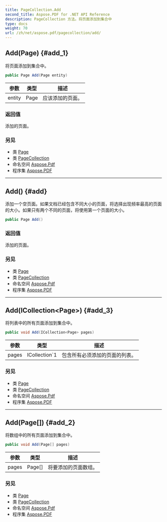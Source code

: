 ```yaml
---
title: PageCollection.Add
second_title: Aspose.PDF for .NET API Reference
description: PageCollection 方法。将页面添加到集合中
type: docs
weight: 70
url: /zh/net/aspose.pdf/pagecollection/add/
---
```

## Add(Page) {#add_1}

将页面添加到集合中。

```csharp
public Page Add(Page entity)
```

| 参数 | 类型 | 描述 |
| --- | --- | --- |
| entity | Page | 应该添加的页面。 |

### 返回值

添加的页面。

### 另见

* 类 [Page](../../page/)
* 类 [PageCollection](../)
* 命名空间 [Aspose.Pdf](../../../aspose.pdf/)
* 程序集 [Aspose.PDF](../../../)

---

## Add() {#add}

添加一个空页面。如果文档已经包含不同大小的页面，将选择出现频率最高的页面的大小。如果只有两个不同的页面，将使用第一个页面的大小。

```csharp
public Page Add()
```

### 返回值

添加的页面。

### 另见

* 类 [Page](../../page/)
* 类 [PageCollection](../)
* 命名空间 [Aspose.Pdf](../../../aspose.pdf/)
* 程序集 [Aspose.PDF](../../../)

---

## Add(ICollection&lt;Page&gt;) {#add_3}

将列表中的所有页面添加到集合中。

```csharp
public void Add(ICollection<Page> pages)
```

| 参数 | 类型 | 描述 |
| --- | --- | --- |
| pages | ICollection`1 | 包含所有必须添加的页面的列表。 |

### 另见

* 类 [Page](../../page/)
* 类 [PageCollection](../)
* 命名空间 [Aspose.Pdf](../../../aspose.pdf/)
* 程序集 [Aspose.PDF](../../../)

---

## Add(Page[]) {#add_2}

将数组中的所有页面添加到集合中。

```csharp
public void Add(Page[] pages)
```

| 参数 | 类型 | 描述 |
| --- | --- | --- |
| pages | Page[] | 将要添加的页面数组。 |

### 另见

* 类 [Page](../../page/)
* 类 [PageCollection](../)
* 命名空间 [Aspose.Pdf](../../../aspose.pdf/)
* 程序集 [Aspose.PDF](../../../)